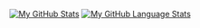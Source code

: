 [![My GitHub Stats](https://github-readme-stats.vercel.app/api/?username=Grizzly182&count_private=true&theme=tokyonight&showicons=true)]()
[![My GitHub Language Stats](https://github-readme-stats.vercel.app/api/top-langs/?username=Grizzly182&langs_count=5&theme=tokyonight)]()
